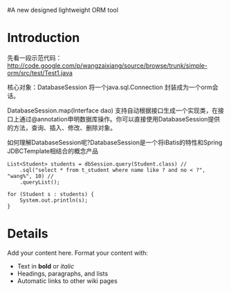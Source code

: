 #A new designed lightweight ORM tool

# Introduction #

先看一段示范代码：http://code.google.com/p/wangzaixiang/source/browse/trunk/simple-orm/src/test/Test1.java

核心对象：DatabaseSession 将一个java.sql.Connection 封装成为一个orm会话。

DatabaseSession.map(Interface dao) 支持自动根据接口生成一个实现类，在接口上通过@annotation申明数据库操作。你可以直接使用DatabaseSession提供的方法，查询、插入、修改、删除对象。

如何理解DatabaseSession呢?DatabaseSession是一个将iBatis的特性和Spring JDBCTemplate相结合的概念产品

```
List<Student> students = dbSession.query(Student.class) //
	.sql("select * from t_student where name like ? and no < ?", "wang%", 10) //
	.queryList();

for (Student s : students) {
	System.out.println(s);
}
```

# Details #

Add your content here.  Format your content with:
  * Text in **bold** or _italic_
  * Headings, paragraphs, and lists
  * Automatic links to other wiki pages